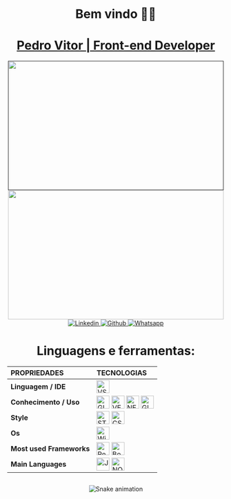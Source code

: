 <h1 align="center">Bem vindo 🖖🏽</h1>
<a href="https://www.linkedin.com/in/pedro-vitor-1ba839243/" target="_blank">
    <h1 align="center">
       Pedro Vitor | Front-end Developer
        </a>
    </h1>  
    <div align="center" gap="40px">  
    <a href=""> <img align="center" src="https://github-readme-stats-sigma-five.vercel.app/api?username=Heloir&show_icons=true&theme=dark" height="300px" width=500px/> </a>
    <a hreft=""> <img align="center" src="https://github-readme-stats-sigma-five.vercel.app/api/top-langs/?username=heloir&layout=compact&theme=dark" height="300px" width=500px/> </a>
</div>
       <div align="center">
        <a href="https://www.linkedin.com/in/pedro-vitor-1ba839243/" target="__blank">
            <img alt="Linkedin" src="https://img.shields.io/badge/LinkedIn-0077B5?style=for-the-badge&logo=linkedin&logoColor=white">
        </a>
        <a href="https://github.com/Heloir" target="__blank">
            <img alt="Github" src="https://img.shields.io/badge/GitHub-100000?style=for-the-badge&logo=github&logoColor=white">
        </a>
        <a href="https://api.whatsapp.com/send?phone=5527997361412" target="__blank">
            <img alt="Whatsapp" src="https://img.shields.io/badge/whatsapp-04B404?style=for-the-badge&logo=whatsapp&logoColor=white">
        </a>
</div>
<h2></h2>

<h1 align="center">Linguagens e ferramentas:</h1>
<div style="display: inline_block;" align="center">

|  **PROPRIEDADES** | **TECNOLOGIAS** |
| :---------        |     :---------  |
|**Linguagem / IDE** | <img align="center" alt="VSCODE" height="30" src="https://img.shields.io/badge/VSCode-blue?&style=for-the-badge&logo=visual-studio&logoColor=white"> |
|**Conhecimento / Uso** | <img align="center" alt="GIT" height="30" src="https://img.shields.io/badge/git-61210B?&style=for-the-badge&logo=git&logoColor=white"> <img align="center" alt="VERCEL" height="30" src="https://img.shields.io/badge/Vercel-0047b3?&style=for-the-badge&logo=Vercel&logoColor=white"> <img align="center" alt="NETLIFY" height="30" src="https://img.shields.io/badge/netlify-007294?&style=for-the-badge&logo=netlify&logoColor=white"> <img align="center" alt="GITHUB" height="30" src="https://img.shields.io/badge/github-%23121011.svg?style=for-the-badge&logo=github&logoColor=white">|
 | **Style** |  <img align="center" alt="STYLEDCOMPONENTS" height="30" src="https://img.shields.io/badge/styledcomponents-530078?&style=for-the-badge&logo=styledcomponents&logoColor=white"> <img align="center" alt="CSS" height="30" src="https://img.shields.io/badge/css-007ACC?style=for-the-badge&logo=css3&logoColor=white"> |
|**Os** | <img align="center" alt="Windows" height="30" src="https://img.shields.io/badge/windows-862d59?style=for-the-badge&logo=windows&logoColor=white"> 
|**Most used Frameworks** | <img align="center" alt="ReactJs" height="30"  src="https://img.shields.io/badge/reactjs-blue?&style=for-the-badge&logo=react.js&logoColor=white">  <img align="center" alt="BootStrap" height="30"  src="https://img.shields.io/badge/bootstrap-purple?&style=for-the-badge&logo=bootstrap.js&logoColor=white"> 
|**Main Languages** | <img align="center" alt="Javascript" height="30" src="https://img.shields.io/badge/javascript-%23323330.svg?style=for-the-badge&logo=javascript&logoColor=%23F7DF1E"> <img align="center" alt="NODEJS" height="30"  src="https://img.shields.io/badge/node.js-6DA55F?style=for-the-badge&logo=node.js&logoColor=white">
</div>
<h2></h2>
<!--      <img src="./img/mario.gif"  height="100%" alt="MARIO"/> -->
    
 <div align="center">
 
   ![Snake animation](https://github.com/AfonsoBezerra/rafaballerini/blob/output/github-contribution-grid-snake.svg)

  </div>

  
